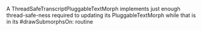 A ThreadSafeTranscriptPluggableTextMorph implements just enough thread-safe-ness required to updating its PluggableTextMorph while that is in its #drawSubmorphsOn: 
routine